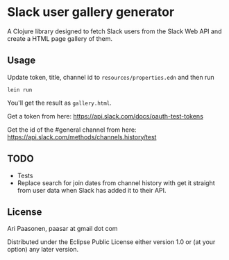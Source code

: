 # Slack user gallery generator

A Clojure library designed to fetch Slack users from the Slack Web API and create a HTML page gallery of them.

## Usage

Update token, title, channel id to `resources/properties.edn` and then run

```
lein run
```

You'll get the result as `gallery.html`.


Get a token from here: https://api.slack.com/docs/oauth-test-tokens

Get the id of the #general channel from here: https://api.slack.com/methods/channels.history/test

## TODO

  * Tests
  * Replace search for join dates from channel history with get it straight from user data when Slack has added it to their API.

## License

Ari Paasonen, paasar at gmail dot com

Distributed under the Eclipse Public License either version 1.0 or (at
your option) any later version.
